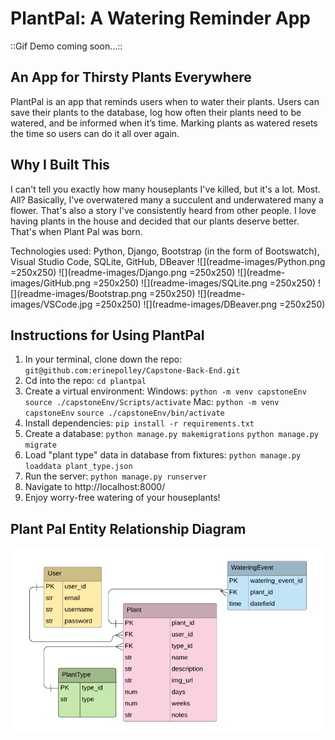 # PlantPal: A Watering Reminder App

::Gif Demo coming soon...::

## An App for Thirsty Plants Everywhere

PlantPal is an app that reminds users when to water their plants. Users can save their plants to the database, log how often their plants need to be watered, and be informed when it’s time. Marking plants as watered resets the time so users can do it all over again.

## Why I Built This

I can't tell you exactly how many houseplants I've killed, but it's a lot. Most. All? Basically, I've overwatered many a succulent and underwatered many a flower. That's also a story I've consistently heard from other people. I love having plants in the house and decided that our plants deserve better. That's when Plant Pal was born.

Technologies used: Python, Django, Bootstrap (in the form of Bootswatch), Visual Studio Code, SQLite, GitHub, DBeaver
![](readme-images/Python.png =250x250)
![](readme-images/Django.png =250x250)
![](readme-images/GitHub.png =250x250)
![](readme-images/SQLite.png =250x250)
![](readme-images/Bootstrap.png =250x250)
![](readme-images/VSCode.jpg =250x250)
![](readme-images/DBeaver.png =250x250)

## Instructions for Using PlantPal

1. In your terminal, clone down the repo: 
`git@github.com:erinepolley/Capstone-Back-End.git`
2. Cd into the repo: `cd plantpal`
3. Create a virtual environment:
Windows:
`python -m venv capstoneEnv`
`source ./capstoneEnv/Scripts/activate`
Mac:
`python -m venv capstoneEnv`
`source ./capstoneEnv/bin/activate`
4. Install dependencies: `pip install -r requirements.txt`
5. Create a database:
`python manage.py makemigrations`
`python manage.py migrate`
6. Load "plant type" data in database from fixtures:
`python manage.py loaddata plant_type.json`
7. Run the server: `python manage.py runserver`
8. Navigate to http://localhost:8000/ 
9. Enjoy worry-free watering of your houseplants!


## Plant Pal Entity Relationship Diagram

![Back End Capstone ERD](ERD325.png)